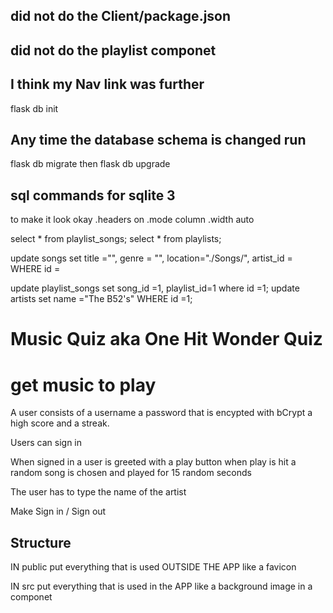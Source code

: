 ## did not do the Client/package.json
## did not do the playlist componet
## I think my Nav link was further












flask db init



## Any time the database schema is changed run
flask db migrate 
    then
flask db upgrade




## sql commands for sqlite 3

to make it look okay
.headers on 
.mode column
.width auto

select * from playlist_songs;
select * from playlists;


update songs set title ="", genre = "", location="./Songs/", artist_id = WHERE id =

update playlist_songs set song_id =1, playlist_id=1  where id =1;
update artists set name ="The B52's" WHERE id =1;




# Music Quiz aka One Hit Wonder Quiz 


# get music to play



A user consists of a username a password that is encypted with bCrypt
a high score and a streak. 

Users can sign in


When signed in a user is greeted with a play button 
when play is hit a random song is chosen and played for 15 random seconds

The user has to type the name of the artist 



Make Sign in / Sign out




## Structure
IN public put everything that is used OUTSIDE THE APP like a favicon

IN src put everything that is used in the APP like a background image in a componet